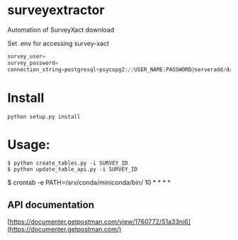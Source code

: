# surveyextractor
Automation of SurveyXact download

Set .env for accessing survey-xact
```python
survey_user=
survey_password=
connection_string=postgresql+psycopg2://USER_NAME:PASSWORD@serveradd/database
```

# Install

```python setup.py install```

# Usage:

```shell
$ python create_tables.py -i SURVEY_ID
$ python update_table_api.py -i SURVEY_ID
```

$ crontab -e
PATH=/srv/conda/miniconda/bin/
10 * * * * 


## API documentation
[https://documenter.getpostman.com/view/1760772/S1a33ni6](https://documenter.getpostman.com/)

